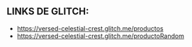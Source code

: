 ## LINKS DE GLITCH:
- https://versed-celestial-crest.glitch.me/productos
- https://versed-celestial-crest.glitch.me/productoRandom
